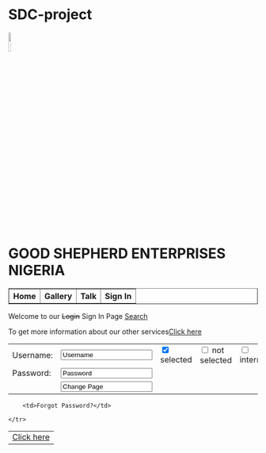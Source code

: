 # SDC-project
<!DOCTYPE html>
<html lang="en-gb">
<title>Goodshepherd Enterprises Nigeria</title>
<meta charset="utf-8">
<body>
<img src="C:/Users/EMJAY/Downloads/download.jpg" width="10%"></img>
<h1>GOOD SHEPHERD ENTERPRISES NIGERIA</h1>
<table border="1%" width="100%">
  <tr>
    <th>Home</th>
    <th>Gallery </th>		
    <th>Talk </th>
    <th>Sign In </th>
	</tr>
</table>
<p> Welcome to our <del>Login</del> Sign In Page <a href="http://www.google.com">Search</a></p>
<p>To get more information about our other services<a href="http://www.goodshepherdentnig.simplesite.com">Click here</a></p>
<table cellpadding="5%">
<tr>
<td>Username:</td> 
<td><input type="text" name="Username" value="Username"></td>
<td><input type="checkbox" name="selected" value="selected" checked> selected</td>
<td><input type="checkbox" name="not selected" value="not selected"> not selected</td>
<td><input type="checkbox" name="intermediate" value="intermediate"> intermediate</td>
</tr>

<tr><td>Password:<td><input type="text" name="Password" value="Password"></td></tr>
<tr><td></td><td><input type="Change Page" value="Change Page"></td></tr>

<table cellpadding="right">
    <tr>
        
        <td>Forgot Password?</td>
		
    </tr>
<tr>
<td><a href="http://www.google.com">Click here</a></td>
</tr>
</table>
</form>
</table>

</body>

</html>

